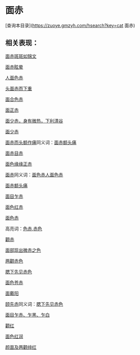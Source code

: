 # 面赤
[查询本目录](https://zuoye.gmzyh.com/hsearch?key=cat 面赤)

## 相关表现：

[面赤斑斑如锦文](https://zuoye.gmzyh.com/search?key=面赤斑斑如锦文)
[面赤眩晕](https://zuoye.gmzyh.com/search?key=面赤眩晕)
[人面色赤](https://zuoye.gmzyh.com/search?key=人面色赤)
[头面赤而下重](https://zuoye.gmzyh.com/search?key=头面赤而下重)
[面合色赤](https://zuoye.gmzyh.com/search?key=面合色赤)
[面正赤](https://zuoye.gmzyh.com/search?key=面正赤)
[面少赤，身有微热，下利清谷](https://zuoye.gmzyh.com/search?key=面少赤，身有微热，下利清谷)
[面少赤](https://zuoye.gmzyh.com/search?key=面少赤)
[面赤而头额作痛](https://zuoye.gmzyh.com/search?key=面赤而头额作痛)同义词：[面赤额头痛](https://zuoye.gmzyh.com/search?key=面赤额头痛)
[面赤目赤](https://zuoye.gmzyh.com/search?key=面赤目赤)
[面色缘缘正赤](https://zuoye.gmzyh.com/search?key=面色缘缘正赤)
[面赤](https://zuoye.gmzyh.com/search?key=面赤)同义词：[面色赤](https://zuoye.gmzyh.com/search?key=面色赤)[人面色赤](https://zuoye.gmzyh.com/search?key=人面色赤)
[面赤额头痛](https://zuoye.gmzyh.com/search?key=面赤额头痛)
[面目乍赤](https://zuoye.gmzyh.com/search?key=面目乍赤)
[面色红赤](https://zuoye.gmzyh.com/search?key=面色红赤)
[面色赤](https://zuoye.gmzyh.com/search?key=面色赤)
高亮词：[色赤,赤色](https://zuoye.gmzyh.com/search?key=色赤,赤色)  
[颧赤](https://zuoye.gmzyh.com/search?key=颧赤)
[面部现出微赤之色](https://zuoye.gmzyh.com/search?key=面部现出微赤之色)
[两颧赤色](https://zuoye.gmzyh.com/search?key=两颧赤色)
[腮下先见赤色](https://zuoye.gmzyh.com/search?key=腮下先见赤色)
[面色苍赤](https://zuoye.gmzyh.com/search?key=面色苍赤)
[面戴阳](https://zuoye.gmzyh.com/search?key=面戴阳)
[颐先赤](https://zuoye.gmzyh.com/search?key=颐先赤)同义词：[腮下先见赤色](https://zuoye.gmzyh.com/search?key=腮下先见赤色)
[面目乍赤、乍黑、乍白](https://zuoye.gmzyh.com/search?key=面目乍赤、乍黑、乍白)
[颧红](https://zuoye.gmzyh.com/search?key=颧红)
[面色红润](https://zuoye.gmzyh.com/search?key=面色红润)
[颜面及两颧绯红](https://zuoye.gmzyh.com/search?key=颜面及两颧绯红)